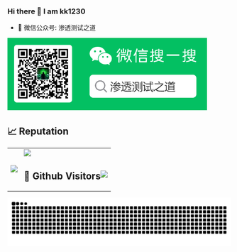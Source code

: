 ### Hi there 👋   I am kk1230

- 🤔 微信公众号: 渗透测试之道  

<img width="450" alt="wx" src="wx.jpg">


## 📈 Reputation

<table>
  <tr>
    <td><img src="https://github-readme-stats.vercel.app/api/top-langs/?username=kk12-30&hide=html"></td>
    <td>
      <img src="https://github-readme-stats.vercel.app/api?username=kk12-30&show_icons=true"/> 
      <br/>
      <h2 align="left" style="display: inline-block;"> &#x1f92b; Github Visitors   <img align="right" src="https://profile-counter.glitch.me/kk12-30/count.svg" /> </h2> 
    </td>
  </tr>
</table>

<picture>
  <source media="(prefers-color-scheme: dark)" srcset="https://raw.githubusercontent.com/kk12-30/kk12-30/output/github-contribution-grid-snake-dark.svg">
  <source media="(prefers-color-scheme: light)" srcset="https://raw.githubusercontent.com/kk12-30/kk12-30/output/github-contribution-grid-snake.svg">
  <img alt="github contribution grid snake animation" src="https://raw.githubusercontent.com/kk12-30/kk12-30/output/github-contribution-grid-snake.svg">
</picture>
